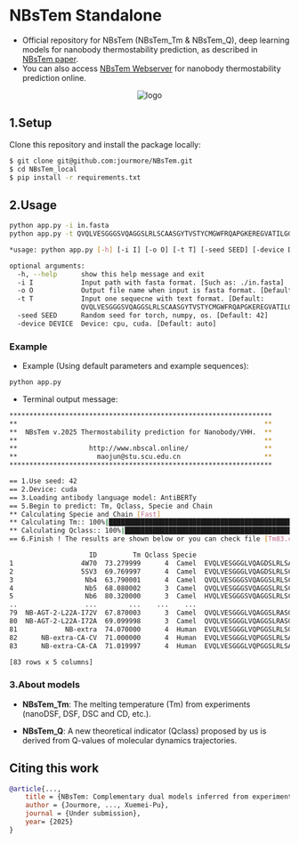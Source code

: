 # NBsTem Standalone

- Official repository for NBsTem (NBsTem_Tm & NBsTem_Q), deep learning models for nanobody thermostability prediction, as described in [NBsTem paper](http://www.nbscal.online/).
- You can also access [NBsTem Webserver](http://www.nbscal.online/) for nanobody thermostability prediction online.

<p align="center">
    <img align="center" src="[TOC](https://github.com/jourmore/NBsTem/blob/master/GA.png)" alt="logo"/>
</p>

## 1.Setup

Clone this repository and install the package locally:
```bash
$ git clone git@github.com:jourmore/NBsTem.git
$ cd NBsTem_local
$ pip install -r requirements.txt
```

## 2.Usage

```bash
python app.py -i in.fasta
python app.py -t QVQLVESGGGSVQAGGSLRLSCAASGYTVSTYCMGWFRQAPGKEREGVATILGGSTYYGDSVKGRFTISQDNAKNTVYLQMNSLKPEDTAIYYCAGSTVASTGWCSRLRPYDYHYRGQGTQVTVSS
```

```bash
*usage: python app.py [-h] [-i I] [-o O] [-t T] [-seed SEED] [-device DEVICE]

optional arguments:
  -h, --help      show this help message and exit
  -i I            Input path with fasta format. [Such as: ./in.fasta]
  -o O            Output file name when input is fasta format. [Default: "Output-NBsTem-[Year]-[Month]-[Day].csv"
  -t T            Input one sequecne with text format. [Default:
                  QVQLVESGGGSVQAGGSLRLSCAASGYTVSTYCMGWFRQAPGKEREGVATILGGSTYYGDSVKGRFTISQDNAKNTVYLQMNSLKPEDTAIYYCAGSTVASTGWCSRLRPYDYHYRGQGTQVTVSS]
  -seed SEED      Random seed for torch, numpy, os. [Default: 42]
  -device DEVICE  Device: cpu, cuda. [Default: auto]
```

### Example

- Example (Using default parameters and example sequences):

```bash
python app.py
```

- Terminal output message:

```bash
******************************************************************
**                                                              **
**  NBsTem v.2025 Thermostability prediction for Nanobody/VHH.  **
**                                                              **
**                  http://www.nbscal.online/                   **
**                    maojun@stu.scu.edu.cn                     **
******************************************************************

== 1.Use seed: 42
== 2.Device: cuda
== 3.Loading antibody language model: AntiBERTy
== 5.Begin to predict: Tm, Qclass, Specie and Chain
** Calculating Specie and Chain [Fast]
** Calculating Tm:: 100%|████████████████████████████████████████████████████████████████████| 83/83 [00:03<00:00, 22.40it/s]
** Calculating Qclass:: 100%|████████████████████████████████████████████████████████████████| 83/83 [00:02<00:00, 33.12it/s]
== 6.Finish ! The results are shown below or you can check file [Tm83.csv]

                    ID         Tm Qclass Specie                                           Sequence
1                 4W70  73.279999      4  Camel  EVQLVESGGGLVQAGDSLRLSATASGRTFSRAVMGWFRQAPGKERE...
2                 5SV3  69.769997      4  Camel  EVQLVESGGGLVQAGDSLRLSCTASGRTLGDYGVAWFRQAPGKERE...
3                  Nb4  63.790001      4  Camel  QVQLVESGGGSVQAGGSLRLSCAASGLDIHSYCMTWFRQAPGKERE...
4                  Nb5  68.080002      3  Camel  QVQLVESGGGSVQAGGSLRLSCAASGSAISNLYMAWFRQAPGKERE...
5                  Nb6  80.320000      3  Camel  HVQLVESGGGSVQAGGSLRLSCEISLYIYSSYCMGWFRQAPGKERE...
..                 ...        ...    ...    ...                                                ...
79  NB-AGT-2-L22A-I72V  67.870003      3  Camel  QVQLVESGGGLVQAGGSLRASCAASGRTFSSYAMGWFRQAPGKERE...
80  NB-AGT-2-L22A-I72A  69.099998      3  Camel  QVQLVESGGGLVQAGGSLRASCAASGRTFSSYAMGWFRQAPGKERE...
81            NB-extra  74.070000      4  Human  EVQLVESGGGLVQPGGSLRLSCAASGFNIKDTYIGWVRRAPGKGEE...
82      NB-extra-CA-CV  71.000000      4  Human  EVQLVESGGGLVQPGGSLRLSAAASGFNIKDTYIGWVRRAPGKGEE...
83      NB-extra-CA-CA  71.019997      4  Human  EVQLVESGGGLVQPGGSLRLSAAASGFNIKDTYIGWVRRAPGKGEE...

[83 rows x 5 columns]
```

### 3.About models

- **NBsTem_Tm**: The melting temperature (Tm) from experiments (nanoDSF, DSF, DSC and CD, etc.).

- **NBsTem_Q**: A new theoretical indicator (Qclass) proposed by us is derived from Q-values of molecular dynamics trajectories.

## Citing this work

```bibtex
@article{...,
    title = {NBsTem: Complementary dual models inferred from experimental and theoretical indicators to realize reliable prediction for nanobody thermostability},
    author = {Jourmore, ..., Xuemei-Pu},
    journal = {Under submission},
    year= {2025}
}
```
